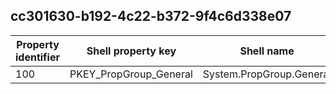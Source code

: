 ## cc301630-b192-4c22-b372-9f4c6d338e07

Property identifier | Shell property key | Shell name | Alias
--- | --- | --- | ---
100 | PKEY_PropGroup_General | System.PropGroup.General | 

